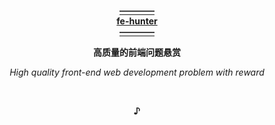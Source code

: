   <p align="center"><a href="https://github.com/Fmstrat/winapps">
                                                              <b>————<br>fe-hunter<br>————</b>
  </a></p>
  <p align="center">                                              <b>高质量的前端问题悬赏</b></p>
  <p align="center">                                   <i>High quality front-end web development problem with reward</i></p>
  <br><p align="center"><b>♪</b></p><br>
